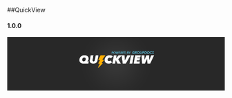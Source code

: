 ##QuickView
#### 1.0.0
![Alt text](https://raw.githubusercontent.com/LilAlex/QuickView/master/images/banner.png "QuickView")

<br/><br/>